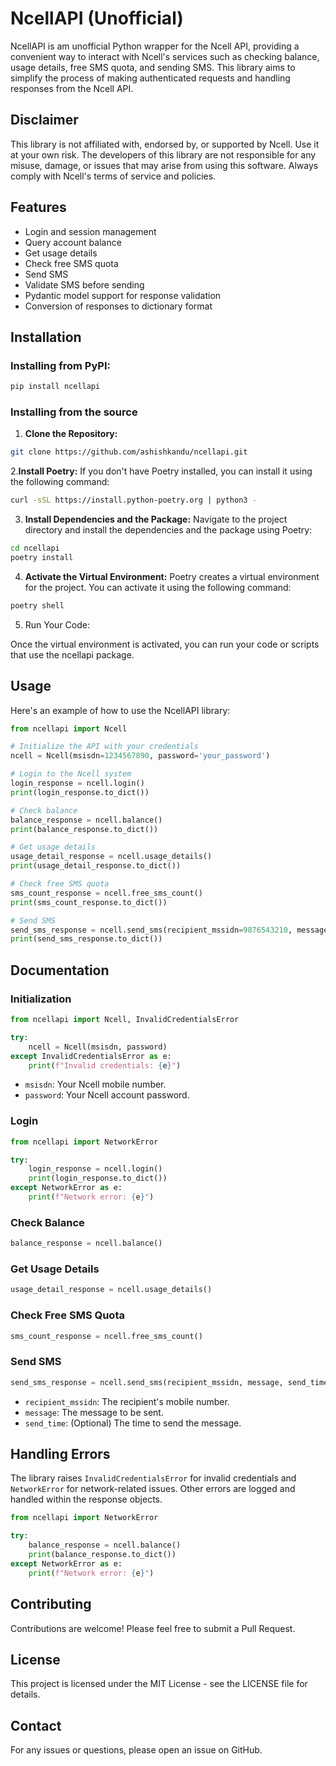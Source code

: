 # NcellAPI (Unofficial)

NcellAPI is am unofficial Python wrapper for the Ncell API, providing a convenient way to interact with Ncell's services such as checking balance, usage details, free SMS quota, and sending SMS. This library aims to simplify the process of making authenticated requests and handling responses from the Ncell API.

## Disclaimer

This library is not affiliated with, endorsed by, or supported by Ncell. Use it at your own risk. The developers of this library are not responsible for any misuse, damage, or issues that may arise from using this software. Always comply with Ncell's terms of service and policies.

## Features

- Login and session management
- Query account balance
- Get usage details
- Check free SMS quota
- Send SMS
- Validate SMS before sending
- Pydantic model support for response validation
- Conversion of responses to dictionary format

## Installation

### Installing from PyPI:

```sh
pip install ncellapi
```

### Installing from the source

1. **Clone the Repository:**

```sh
git clone https://github.com/ashishkandu/ncellapi.git
```

2.**Install Poetry:**
If you don't have Poetry installed, you can install it using the following command:

```sh
curl -sSL https://install.python-poetry.org | python3 -
```

3. **Install Dependencies and the Package:**
Navigate to the project directory and install the dependencies and the package using Poetry:

```sh
cd ncellapi
poetry install
```

4. **Activate the Virtual Environment:**
Poetry creates a virtual environment for the project. You can activate it using the following command:

```sh
poetry shell
```

5. Run Your Code:

Once the virtual environment is activated, you can run your code or scripts that use the ncellapi package.

## Usage

Here's an example of how to use the NcellAPI library:

```python
from ncellapi import Ncell

# Initialize the API with your credentials
ncell = Ncell(msisdn=1234567890, password='your_password')

# Login to the Ncell system
login_response = ncell.login()
print(login_response.to_dict())

# Check balance
balance_response = ncell.balance()
print(balance_response.to_dict())

# Get usage details
usage_detail_response = ncell.usage_details()
print(usage_detail_response.to_dict())

# Check free SMS quota
sms_count_response = ncell.free_sms_count()
print(sms_count_response.to_dict())

# Send SMS
send_sms_response = ncell.send_sms(recipient_mssidn=9876543210, message='Hello, this is a test message.')
print(send_sms_response.to_dict())
```

## Documentation

### Initialization

```python
from ncellapi import Ncell, InvalidCredentialsError

try:
    ncell = Ncell(msisdn, password)
except InvalidCredentialsError as e:
    print(f"Invalid credentials: {e}")

```

* `msisdn`: Your Ncell mobile number.
* `password`: Your Ncell account password.

### Login

```python
from ncellapi import NetworkError

try:
    login_response = ncell.login()
    print(login_response.to_dict())
except NetworkError as e:
    print(f"Network error: {e}")
```

### Check Balance

```python
balance_response = ncell.balance()
```

### Get Usage Details

```python
usage_detail_response = ncell.usage_details()
```

### Check Free SMS Quota

```python
sms_count_response = ncell.free_sms_count()
```

### Send SMS

```python
send_sms_response = ncell.send_sms(recipient_mssidn, message, send_time)
```

* `recipient_mssidn`: The recipient's mobile number.
* `message`: The message to be sent.
* `send_time`: (Optional) The time to send the message.

## Handling Errors

The library raises `InvalidCredentialsError` for invalid credentials and `NetworkError` for network-related issues. Other errors are logged and handled within the response objects.

```python
from ncellapi import NetworkError

try:
    balance_response = ncell.balance()
    print(balance_response.to_dict())
except NetworkError as e:
    print(f"Network error: {e}")
```

## Contributing
Contributions are welcome! Please feel free to submit a Pull Request.

## License
This project is licensed under the MIT License - see the LICENSE file for details.

## Contact
For any issues or questions, please open an issue on GitHub.

